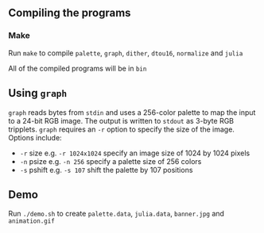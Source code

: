 ## Compiling the programs
### Make
Run `make` to compile `palette`, `graph`, `dither`, `dtou16`, `normalize` and `julia`

All of the compiled programs will be in `bin`

## Using `graph`
`graph` reads bytes from `stdin` and uses a 256-color palette to map the input to a 24-bit RGB image. The output is written to `stdout` as 3-byte RGB tripplets. `graph` requires an `-r` option to specify the size of the image. Options include:
* `-r` size e.g. `-r 1024x1024` specify an image size of 1024 by 1024 pixels
* `-n` psize e.g. `-n 256` specify a palette size of 256 colors
* `-s` pshift e.g. `-s 107` shift the palette by 107 positions

## Demo
Run `./demo.sh` to create `palette.data`, `julia.data`, `banner.jpg` and `animation.gif`

